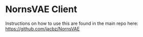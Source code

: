 # NornsVAE Client

Instructions on how to use this are found in the main repo here: https://github.com/jacbz/NornsVAE